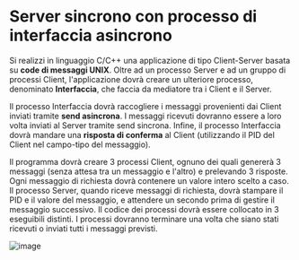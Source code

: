 # Server sincrono con processo di interfaccia asincrono

Si realizzi in linguaggio C/C++ una applicazione di tipo Client-Server
basata su **code di messaggi UNIX**. Oltre ad un processo Server e ad un
gruppo di processi Client, l'applicazione dovrà creare un ulteriore
processo, denominato **Interfaccia**, che faccia da mediatore tra i
Client e il Server.

Il processo Interfaccia dovrà raccogliere i messaggi provenienti dai
Client inviati tramite **send asincrona**. I messaggi ricevuti dovranno
essere a loro volta inviati al Server tramite send sincrona. Infine, il
processo Interfaccia dovrà mandare una **risposta di conferma** al
Client (utilizzando il PID del Client nel campo-tipo del messaggio).

Il programma dovrà creare 3 processi Client, ognuno dei quali genererà 3
messaggi (senza attesa tra un messaggio e l'altro) e prelevando 3
risposte. Ogni messaggio di richiesta dovrà contenere un valore intero
scelto a caso. Il processo Server, quando riceve messaggi di richiesta,
dovrà stampare il PID e il valore del messaggio, e attendere un secondo
prima di gestire il messaggio successivo. Il codice dei processi dovrà
essere collocato in 3 eseguibili distinti. I processi dovranno terminare
una volta che siano stati ricevuti o inviati tutti i messaggi previsti.

![image](/images/ambiente_locale/code_messaggi/server_sincrono_con_processo_di_interfaccia_asincrono.png)

